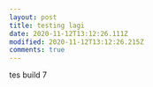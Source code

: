 ```yaml
---
layout: post
title: testing lagi
date: 2020-11-12T13:12:26.111Z
modified: 2020-11-12T13:12:26.215Z
comments: true
---
```

tes build 7